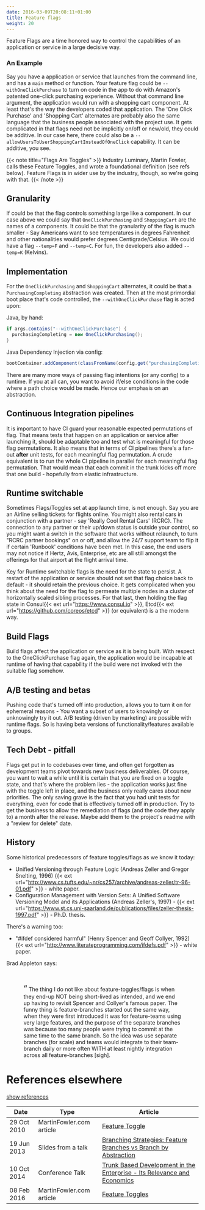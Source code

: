 ```yaml
---
date: 2016-03-09T20:08:11+01:00
title: Feature flags
weight: 20
---
```


Feature Flags are a time honored way to control the capabilities of an application or service in a large decisive way. 

### An Example

Say you have 
a application or service that launches from the command line, and has a `main` method or function. Your feature flag 
could be `--withOneClickPurchase` to turn on code in the app to do with Amazon's patented one-click purchasing 
experience.  Without that command line argument, the application would run with a shopping cart component. At least
that's the way the developers coded that application. The 'One Click Purchase' and 'Shopping Cart' alternates are 
probably also the same language that the business people associated with the project use. It gets complicated in 
that flags need not be implicitly on/off or new/old, they could be additive. In our case here, there could also be a
`--allowUsersToUserShoppingCartInsteadOfOneClick` capability. It can be additive, you see.

{{< note title="Flags Are Toggles" >}}
Industry Luminary, Martin Fowler, calls these Feature Toggles, and wrote a foundational definition (see refs below). 
Feature Flags is in wider use by the industry, though, so we're going with that.
{{< /note >}}

## Granularity

If could be that the flag controls something large like a component. In our case above we could say that 
`OneClickPurchasing` and `ShoppingCart` are the names of a components.  It could be that the granularity of the flag
is much smaller - Say Americans want to see temperatures in degrees Fahrenheit and other nationalities would 
prefer degrees Centigrade/Celsius. We could have a flag `--temp=F` and `--temp=C`. For fun, the developers also added
`--temp=K` (Kelvins).

## Implementation

For the `OneClickPurchasing` and `ShoppingCart` alternates, it could be that a `PurchasingCompleting` 
abstraction was created. Then at the most primordial boot place that's code controlled, the `--withOneClickPurchase` flag
is acted upon:

Java, by hand:

```java
if args.contains("--withOneClickPurchase") {
  purchasingCompleting = new OneClickPurchasing();
}
```

Java Dependency Injection via config:

```java
bootContainer.addComponent(classFromName(config.get("purchasingCompleting")));

```

There are many more ways of passing flag intentions (or any config) to a runtime.  If you at all can, you want to 
 avoid if/else conditions in the code where a path choice would be made. Hence our emphasis on an abstraction.

## Continuous Integration pipelines

It is important to have CI guard your reasonable expected permutations of flag. That means tests that happen on an
application or service after launching it, should be adaptable too and test what is meaningful for those flag 
permutations. It also means that in terms of CI pipelines there's a fan-out **after** unit tests, for each meaningful
flag permutation. A crude equivalent is to run the whole CI pipeline in parallel for each meaningful flag permutation.
That would mean that each commit in the trunk kicks off more that one build - hopefully from elastic 
infrastructure.

## Runtime switchable

Sometimes Flags/Toggles set at app launch time, is not enough. Say you are an Airline selling tickets for flights online.
You might also rental cars in conjunction with a partner - say 'Really Cool Rental Cars' (RCRC). The connection to 
any partner or their up/down status is outside your control, so you might want a switch in the software that works 
without relaunch, to turn "RCRC partner bookings" on or off, and allow the 24&#47;7 support team to flip it if certain 'Runbook' conditions
have been met.  In this case, the end users may not notice if Hertz, Avis, Enterprise, etc are all still amongst
the offerings for that airport at the flight arrival time.

Key for Runtime switchable flags is the need for the state to persist. A restart of the application or service should
not set that flag choice back to default - it should retain the previous choice. It gets complicated when you think
about the need for the flag to permeate multiple nodes in a cluster of horizontally scaled sibling processes. For
that last, then holding the flag state in Consul{{< ext url="https://www.consul.io" >}}, 
Etcd{{< ext url="https://github.com/coreos/etcd" >}} (or equivalent) is a the modern way.

## Build Flags

Build flags affect the application or service as it is being built. With respect to the OneClickPurchase flag again,
the application would be incapable at runtime of having that capability if the build were not invoked with the suitable
flag somehow.

## A/B testing and betas

Pushing code that's turned off into production, allows you to turn it on for ephemeral reasons - You want a subset of 
users to knowingly or unknowingly try it out. A/B testing (driven by marketing) are possible with runtime flags. So is 
having beta versions of functionality/features available to groups.

## Tech Debt - pitfall

Flags get put in to codebases over time, and often get forgotten as development teams pivot towards new business deliverables.
Of course, you want to wait a while until it is certain that you are fixed on a toggle state, and that's where the 
problem lies - the application works just fine with the toggle left in place, and the business only really cares
about new priorities. The only saving grave is the fact that you had unit tests for everything, even for code that
is effectively turned off in production. Try to get the business to allow the remediation of flags (and the code
they apply to) a month after the release. Maybe add them to the project's readme with a "review for delete" date.

## History

Some historical predecessors of feature toggles/flags as we know it today:  

- Unified Versioning through Feature Logic (Andreas Zeller and Gregor Snelting, 1996) {{< ext url="http://www.cs.tufts.edu/~nr/cs257/archive/andreas-zeller/tr-96-01.pdf" >}} - white paper.
- Configuration Management with Version Sets: A Unified Software Versioning Model and its Applications (Andreas Zeller's, 1997) - {{< ext url="https://www.st.cs.uni-saarland.de/publications/files/zeller-thesis-1997.pdf" >}} - Ph.D. thesis.

There's a warning too: 

- "#ifdef considered harmful" (Henry Spencer and Geoff Collyer, 1992) {{< ext url="http://www.literateprogramming.com/ifdefs.pdf" >}} - white paper.

Brad Appleton says:

<br><div style="padding-left: 45px; padding-right: 45px"/><span style="font-size: 150%">&ldquo;</span>
The thing I do not like about feature-toggles/flags is when they end-up NOT being short-lived as intended, 
and we end up having to revisit Spencer and Collyer's famous paper. The funny thing is feature-branches 
started out the same way, when they were first introduced it was for feature-teams using very large features, and the 
purpose of the separate branches was because too many people were trying to commit at the same time to the same branch. 
So the idea was use separate branches (for scale) and teams would integrate to their team-branch daily or more often 
WITH at least nightly integration across all feature-branches [sigh].
</div>

# References elsewhere

<a id="showHideRefs" href="javascript:toggleRefs();">show references</a>

Date    | Type  | Article
--------|-------|--------
29 Oct 2010 | MartinFowler.com article | [Feature Toggle](https://martinfowler.com/bliki/FeatureToggle.html)
19 Jun 2013 | Slides from a talk | [Branching Strategies: Feature Branches vs Branch by Abstraction](http://www.slideshare.net/cb372/branching-strategies)
10 Oct 2014 | Conference Talk | [Trunk Based Development in the Enterprise - Its Relevance and Economics](https://www.perforce.com/merge/2014-sessions/trunk-based-development-enterprise-its-relevance-economics)
08 Feb 2016 | MartinFowler.com article | [Feature Toggles](https://martinfowler.com/articles/feature-toggles.html)


 
